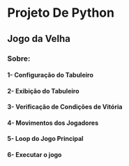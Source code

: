 # Projeto De Python
## Jogo da Velha
### Sobre:
#### 1- Configuração do Tabuleiro
#### 2- Exibição do Tabuleiro
#### 3- Verificação de Condições de Vitória
#### 4- Movimentos dos Jogadores
#### 5- Loop do Jogo Principal
#### 6- Executar o jogo
